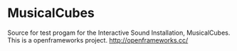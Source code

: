 # MusicalCubes
Source for test progam for the Interactive Sound Installation, MusicalCubes.
This is a openframeworks project. http://openframeworks.cc/

